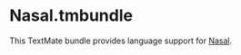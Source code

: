 # Nasal.tmbundle
This TextMate bundle provides language support for [Nasal](https://wiki.flightgear.org/Nasal).
